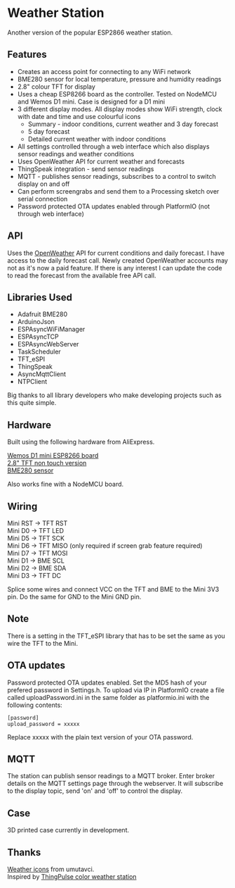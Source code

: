 # Weather Station

Another version of the popular ESP2866 weather station.

## Features

* Creates an access point for connecting to any WiFi network
* BME280 sensor for local temperature, pressure and humidity readings
* 2.8" colour TFT for display
* Uses a cheap ESP8266 board as the controller. Tested on NodeMCU and Wemos D1 mini. Case is designed for a D1 mini
* 3 different display modes. All display modes show WiFi strength, clock with date and time and use colourful icons
  * Summary - indoor conditions, current weather and 3 day forecast
  * 5 day forecast
  * Detailed current weather with indoor conditions
* All settings controlled through a web interface which also displays sensor readings and weather conditions
* Uses OpenWeather API for current weather and forecasts
* ThingSpeak integration - send sensor readings
* MQTT - publishes sensor readings, subscribes to a control to switch display on and off
* Can perform screengrabs and send them to a Processing sketch over serial connection
* Password protected OTA updates enabled through PlatformIO (not through web interface)

## API

Uses the [OpenWeather](https://openweathermap.org/api) API for current conditions and daily forecast. I have access to the daily forecast call. Newly created OpenWeather accounts may not as it's now a paid feature. If there is any interest I can update the code to read the forecast from the available free API call.

## Libraries Used

* Adafruit BME280
* ArduinoJson
* ESPAsyncWiFiManager
* ESPAsyncTCP
* ESPAsyncWebServer
* TaskScheduler
* TFT_eSPI
* ThingSpeak
* AsyncMqttClient
* NTPClient

Big thanks to all library developers who make developing projects such as this quite simple.

## Hardware

Built using the following hardware from AliExpress.

[Wemos D1 mini ESP8266 board](https://www.aliexpress.com/item/32651747570.html?spm=a2g0s.9042311.0.0.34684c4dUx5EOb)  
[2.8" TFT non touch version](https://www.aliexpress.com/item/33012793224.html?spm=a2g0s.9042311.0.0.34684c4dUx5EOb)  
[BME280 sensor](https://www.aliexpress.com/item/32849462236.html?spm=a2g0s.9042311.0.0.34684c4dUx5EOb)

Also works fine with a NodeMCU board.

## Wiring

Mini RST -> TFT RST  
Mini D0  -> TFT LED  
Mini D5  -> TFT SCK  
Mini D6  -> TFT MISO (only required if screen grab feature required)  
Mini D7  -> TFT MOSI  
Mini D1  -> BME SCL  
Mini D2  -> BME SDA  
Mini D3  -> TFT DC  

Splice some wires and connect VCC on the TFT and BME to the Mini 3V3 pin. Do the same for GND to the Mini GND pin.

## Note

There is a setting in the TFT_eSPI library that has to be set the same as you wire the TFT to the Mini.

## OTA updates

Password protected OTA updates enabled. Set the MD5 hash of your prefered password in Settings.h. To upload via IP in PlatformIO create a file called uploadPassword.ini in the same folder as platformio.ini with the following contents:

    [password]
    upload_password = xxxxx
    
Replace xxxxx with the plain text version of your OTA password.

## MQTT

The station can publish sensor readings to a MQTT broker. Enter broker details on the MQTT settings page through the webserver. It will subscribe to the display topic, send 'on' and 'off' to control the display.

## Case

3D printed case currently in development.

## Thanks

[Weather icons](https://www.deviantart.com/umutavci/art/weather-icon-set-165476034) from umutavci.  
Inspired by [ThingPulse color weather station](https://github.com/ThingPulse/esp8266-weather-station-color)

